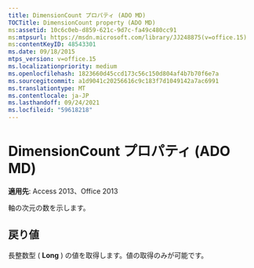 ```yaml
---
title: DimensionCount プロパティ (ADO MD)
TOCTitle: DimensionCount property (ADO MD)
ms:assetid: 10c6c0eb-d859-621c-9d7c-fa49c480cc91
ms:mtpsurl: https://msdn.microsoft.com/library/JJ248875(v=office.15)
ms:contentKeyID: 48543301
ms.date: 09/18/2015
mtps_version: v=office.15
ms.localizationpriority: medium
ms.openlocfilehash: 1823660d45ccd173c56c150d804af4b7b70f6e7a
ms.sourcegitcommit: a1d9041c20256616c9c183f7d1049142a7ac6991
ms.translationtype: MT
ms.contentlocale: ja-JP
ms.lasthandoff: 09/24/2021
ms.locfileid: "59618218"
---
```

# <a name="dimensioncount-property-ado-md"></a>DimensionCount プロパティ (ADO MD)


**適用先**: Access 2013、Office 2013

軸の次元の数を示します。

## <a name="return-values"></a>戻り値

長整数型 ( **Long** ) の値を取得します。値の取得のみが可能です。

